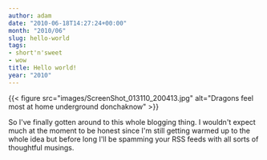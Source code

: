 ```yaml
---
author: adam
date: "2010-06-18T14:27:24+00:00"
month: "2010/06"
slug: hello-world
tags:
- short'n'sweet
- wow
title: Hello world!
year: "2010"
---
```


{{< figure src="images/ScreenShot_013110_200413.jpg" alt="Dragons feel most at home underground donchaknow" >}}

So I've finally gotten around to this whole blogging thing. I wouldn't expect much at the moment to be honest since I'm still getting warmed up to the whole idea but before long I'll be spamming your RSS feeds with all sorts of thoughtful musings.